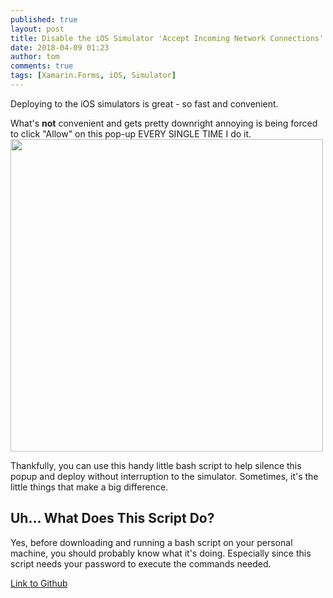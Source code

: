 ```yaml
---
published: true
layout: post
title: Disable the iOS Simulator 'Accept Incoming Network Connections' Pop-up
date: 2018-04-09 01:23
author: tom
comments: true
tags: [Xamarin.Forms, iOS, Simulator]
---
```

Deploying to the iOS simulators is great - so fast and convenient.
  
What's __not__ convenient and gets pretty downright annoying is being forced to click "Allow" on this pop-up EVERY SINGLE TIME I do it. 
<img src="{{site.baseurl}}/images/DisableiOSSimulatorPopup/iOSSimulatorPopup.png" style="width: 500px;"/>
  
Thankfully, you can use this handy little bash script to help silence this popup and deploy without interruption to the simulator. Sometimes, it's the little things that make a big difference.


## Uh... What Does This Script Do?

Yes, before downloading and running a bash script on your personal machine, you should probably know what it's doing. Especially since this script needs your password to execute the commands needed.





[Link to Github]()